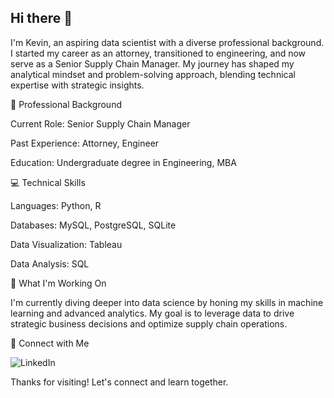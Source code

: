 ## Hi there 👋

I'm Kevin, an aspiring data scientist with a diverse professional background. I started my career as an attorney, transitioned to engineering, and now serve as a Senior Supply Chain Manager. My journey has shaped my analytical mindset and problem-solving approach, blending technical expertise with strategic insights.

💼 Professional Background

Current Role: Senior Supply Chain Manager

Past Experience: Attorney, Engineer

Education: Undergraduate degree in Engineering, MBA

💻 Technical Skills

Languages: Python, R

Databases: MySQL, PostgreSQL, SQLite

Data Visualization: Tableau

Data Analysis: SQL

🌱 What I'm Working On

I'm currently diving deeper into data science by honing my skills in machine learning and advanced analytics. My goal is to leverage data to drive strategic business decisions and optimize supply chain operations.

🔗 Connect with Me

![LinkedIn](www.linkedin.com/in/kevinljohnson6)

Thanks for visiting! Let's connect and learn together.


<!--
**nwsundevil/nwsundevil** is a ✨ _special_ ✨ repository because its `README.md` (this file) appears on your GitHub profile.

Here are some ideas to get you started:

- 🔭 I’m currently working on ...
- 🌱 I’m currently learning ...
- 👯 I’m looking to collaborate on ...
- 🤔 I’m looking for help with ...
- 💬 Ask me about ...
- 📫 How to reach me: ...
- 😄 Pronouns: ...
- ⚡ Fun fact: ...
-->
